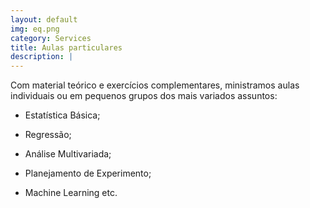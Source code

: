 ```yaml
---
layout: default
img: eq.png
category: Services
title: Aulas particulares
description: |
---
```

Com material teórico e exercícios complementares, ministramos aulas individuais ou em pequenos grupos dos mais variados assuntos: 

 - Estatística Básica;
 
 - Regressão;
 
 - Análise Multivariada;
 
 - Planejamento de Experimento;
 
 - Machine Learning etc.
 
